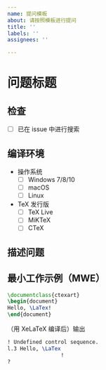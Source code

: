 ```yaml
---
name: 提问模板
about: 请按照模板进行提问
title: ''
labels: ''
assignees: ''

---
```


# 问题标题

## 检查

- [ ] 已在 issue 中进行搜索

## 编译环境

- 操作系统
    - [ ] Windows 7/8/10
    - [ ] macOS
    - [ ] Linux

- TeX 发行版
    - [ ] TeX Live <!-- 年份 -->
    - [ ] MiKTeX <!-- 版本号 -->
    - [ ] CTeX

## 描述问题

<!--
请在此处描述清楚您所遇到的问题：

    1. 描述出现的情况
    2. 给出复现步骤
    3. 给出您解决问题所进行的尝试
-->

## 最小工作示例（MWE）

<!--
请在此处填写最小工作示例，要求：

    1. 完整：要使大家都可以编译通过，而不需要添加额外的代码；不可以只有片段
    2. 最小：不包含与问题无关的内容，尤其是不要把整个导言区都贴过来
    3. 工作：要反映出您所描述的问题

下面是一个范例，请提问时修改为自己的代码：
-->

```latex
\documentclass{ctexart}
\begin{document}
Hello, \LaTex!
\end{document}
```

（用 XeLaTeX 编译后）输出
```latex
! Undefined control sequence.
l.3 Hello, \LaTex
                 !
? 
```
